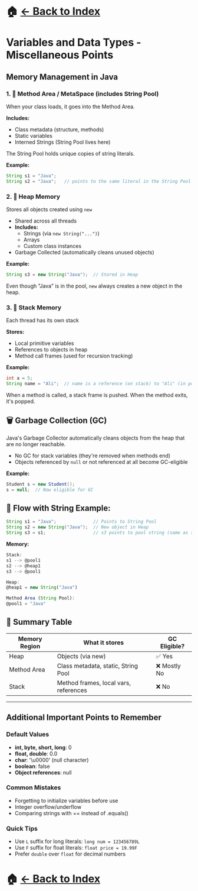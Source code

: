 # 🏠 [← Back to Index](https://aasifali37.github.io)

# Variables and Data Types - Miscellaneous Points

## Memory Management in Java

### 1. 🧠 Method Area / MetaSpace (includes String Pool)
When your class loads, it goes into the Method Area.

**Includes:**
- Class metadata (structure, methods)
- Static variables
- Interned Strings (String Pool lives here)

The String Pool holds unique copies of string literals.

**Example:**
```java
String s1 = "Java";
String s2 = "Java";   // points to the same literal in the String Pool
```

### 2. 🌊 Heap Memory
Stores all objects created using `new`

- Shared across all threads
- **Includes:**
  - Strings (via `new String("...")`)
  - Arrays
  - Custom class instances
- Garbage Collected (automatically cleans unused objects)

**Example:**
```java
String s3 = new String("Java");  // Stored in Heap
```
Even though "Java" is in the pool, `new` always creates a new object in the heap.

### 3. 🧾 Stack Memory
Each thread has its own stack

**Stores:**
- Local primitive variables
- References to objects in heap
- Method call frames (used for recursion tracking)

**Example:**
```java
int a = 5;
String name = "Ali";  // name is a reference (on stack) to "Ali" (in pool)
```
When a method is called, a stack frame is pushed. When the method exits, it's popped.

## 🗑️ Garbage Collection (GC)
Java's Garbage Collector automatically cleans objects from the heap that are no longer reachable.

- No GC for stack variables (they're removed when methods end)
- Objects referenced by `null` or not referenced at all become GC-eligible

**Example:**
```java
Student s = new Student();
s = null;  // Now eligible for GC
```

## 🔄 Flow with String Example:
```java
String s1 = "Java";              // Points to String Pool
String s2 = new String("Java");  // New object in Heap
String s3 = s1;                  // s3 points to pool string (same as s1)
```

**Memory:**
```typescript
Stack:
s1 --> @pool1
s2 --> @heap1
s3 --> @pool1

Heap:
@heap1 = new String("Java")

Method Area (String Pool):
@pool1 = "Java"
```

## 🧠 Summary Table

| Memory Region | What it stores | GC Eligible? |
|---------------|----------------|--------------|
| Heap | Objects (via new) | ✅ Yes |
| Method Area | Class metadata, static, String Pool | ❌ Mostly No |
| Stack | Method frames, local vars, references | ❌ No |

---

## Additional Important Points to Remember

### Default Values
- **int, byte, short, long**: 0
- **float, double**: 0.0
- **char**: '\u0000' (null character)
- **boolean**: false
- **Object references**: null

### Common Mistakes
- Forgetting to initialize variables before use
- Integer overflow/underflow
- Comparing strings with == instead of .equals()

### Quick Tips
- Use `L` suffix for long literals: `long num = 123456789L`
- Use `F` suffix for float literals: `float price = 19.99F`
- Prefer `double` over `float` for decimal numbers

# 🏠 [← Back to Index](https://aasifali37.github.io)
